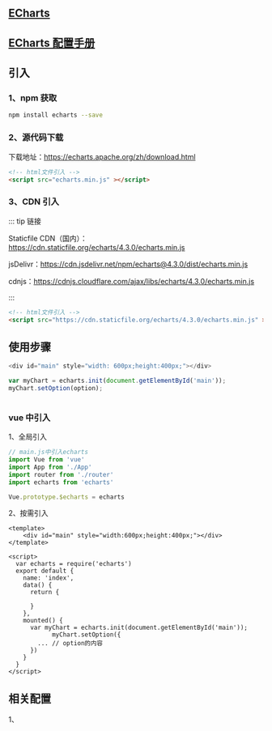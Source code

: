 ## [ECharts](https://echarts.apache.org/examples/zh/index.html)

## [ECharts 配置手册](https://echarts.apache.org/zh/option.html#title)

## 引入

### 1、npm 获取

```bash
npm install echarts --save
```

### 2、源代码下载

下载地址：https://echarts.apache.org/zh/download.html

```html
<!-- html文件引入 -->
<script src="echarts.min.js" ></script>
```

### 3、CDN 引入

::: tip 链接

Staticfile CDN（国内）：https://cdn.staticfile.org/echarts/4.3.0/echarts.min.js

jsDelivr：https://cdn.jsdelivr.net/npm/echarts@4.3.0/dist/echarts.min.js

cdnjs：https://cdnjs.cloudflare.com/ajax/libs/echarts/4.3.0/echarts.min.js

:::

```html
<!-- html文件引入 -->
<script src="https://cdn.staticfile.org/echarts/4.3.0/echarts.min.js" ></script>
```

## 使用步骤

```js
<div id="main" style="width: 600px;height:400px;"></div>

var myChart = echarts.init(document.getElementById('main'));
myChart.setOption(option);



```

### vue 中引入

1、全局引入

```js
// main.js中引入echarts
import Vue from 'vue'
import App from './App'
import router from './router'
import echarts from 'echarts'

Vue.prototype.$echarts = echarts
```

2、按需引入

```vue
<template>
	<div id="main" style="width:600px;height:400px;"></div>
</template>

<script>
  var echarts = require('echarts')
  export default {
    name: 'index',
    data() {
      return {
        
      }
    },
    mounted() {
      var myChart = echarts.init(document.getElementById('main'));
			myChart.setOption({
        ... // option的内容
      })
    }
  } 
</script>
```



## 相关配置

1、